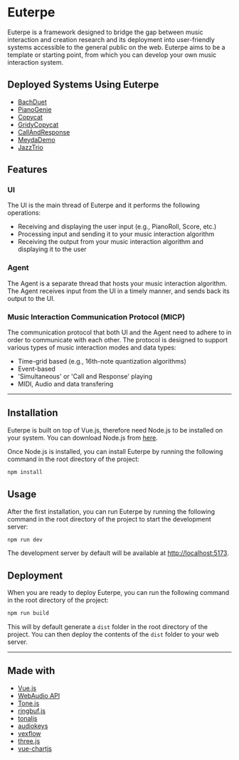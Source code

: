 # Euterpe
Euterpe is a framework designed to bridge the gap between music interaction and creation research and its deployment into user-friendly systems accessible to the general public on the web. Euterpe aims to be a template or starting point, from which you can develop your own music interaction system.

## Deployed Systems Using Euterpe
- [BachDuet]()
- [PianoGenie]()
- [Copycat]()
- [GridyCopycat]()
- [CallAndResponse]()
- [MeydaDemo]()
- [JazzTrio]()


## Features

### UI 
    
The UI is the main thread of Euterpe and it performs the following operations:
- Receiving and displaying the user input (e.g., PianoRoll, Score, etc.)
- Processing input and sending it to your music interaction algorithm
- Receiving the output from your music interaction algorithm and displaying it to the user

### Agent 

The Agent is a separate thread that hosts your music interaction algorithm.
The Agent receives input from the UI in a timely manner, and sends back its output to the UI.
    
### Music Interaction Communication Protocol (MICP)

The communication protocol that both UI and the Agent need to adhere to in order to communicate with each other. The protocol is designed to support various types of music interaction modes and data types:
- Time-grid based (e.g., 16th-note quantization algorithms)
- Event-based
- 'Simultaneous' or 'Call and Response' playing
- MIDI, Audio and data transfering
---

## Installation
Euterpe is built on top of Vue.js, therefore need Node.js to be installed on your system. You can download Node.js from [here](https://nodejs.org/en/download/).

Once Node.js is installed, you can install Euterpe by running the following command in the root directory of the project:

```sh
npm install
```

## Usage
After the first installation, you can run Euterpe by running the following command in the root directory of the project to start the development server:

```sh
npm run dev
```

 The development server by default will be available at [http://localhost:5173](http://localhost:5173).

## Deployment

When you are ready to deploy Euterpe, you can run the following command in the root directory of the project:
```sh
npm run build
```

This will by default generate a `dist` folder in the root directory of the project. You can then deploy the contents of the `dist` folder to your web server.

---
## Made with 
- [Vue.js](https://vuejs.org/)
- [WebAudio API](https://developer.mozilla.org/en-US/docs/Web/API/Web_Audio_API)
- [Tone.js](https://tonejs.github.io/)
- [ringbuf.js](https://github.com/padenot/ringbuf.js/)
- [tonaljs](tonaljs)
- [audiokeys](https://github.com/kylestetz/AudioKeys)
- [vexflow]()
- [three.js](https://threejs.org/)
- [vue-chartjs](https://vue-chartjs.org/)



